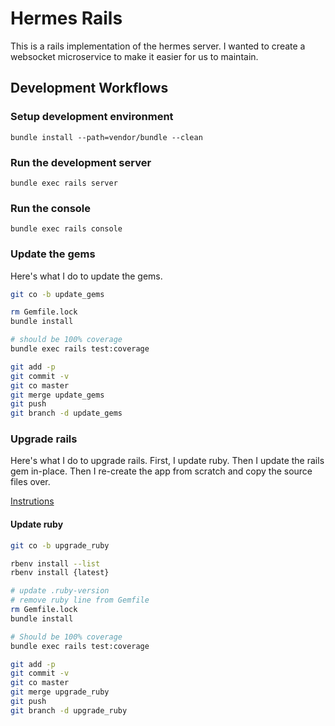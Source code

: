 # Hermes Rails

This is a rails implementation of the hermes server.
I wanted to create a websocket microservice to make
it easier for us to maintain.

## Development Workflows

### Setup development environment

``bundle install --path=vendor/bundle --clean``

### Run the development server

``bundle exec rails server``

### Run the console

``bundle exec rails console``

### Update the gems

Here's what I do to update the gems.

```sh
git co -b update_gems

rm Gemfile.lock
bundle install

# should be 100% coverage
bundle exec rails test:coverage

git add -p
git commit -v
git co master
git merge update_gems
git push
git branch -d update_gems
```

### Upgrade rails

Here's what I do to upgrade rails.
First, I update ruby.
Then I update the rails gem in-place.
Then I re-create the app from scratch and copy the source files over.

[Instrutions](https://guides.rubyonrails.org/upgrading_ruby_on_rails.html)

#### Update ruby

```sh
git co -b upgrade_ruby

rbenv install --list
rbenv install {latest}

# update .ruby-version
# remove ruby line from Gemfile
rm Gemfile.lock
bundle install

# Should be 100% coverage
bundle exec rails test:coverage

git add -p
git commit -v
git co master
git merge upgrade_ruby
git push
git branch -d upgrade_ruby
```
